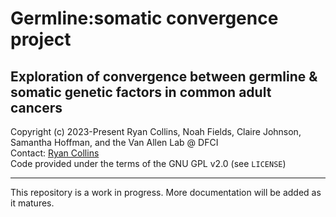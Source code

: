 # Germline:somatic convergence project  

## Exploration of convergence between germline & somatic genetic factors in common adult cancers  

Copyright (c) 2023-Present Ryan Collins, Noah Fields, Claire Johnson, Samantha Hoffman, and the Van Allen Lab @ DFCI  
Contact: [Ryan Collins](mailto:Ryan_Collins@dfci.harvard.edu)  
Code provided under the terms of the GNU GPL v2.0 (see `LICENSE`)

---  

This repository is a work in progress. More documentation will be added as it matures.  
